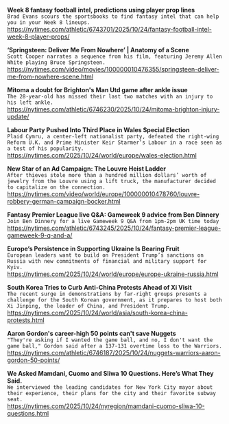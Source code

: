 **Week 8 fantasy football intel, predictions using player prop lines**\
`Brad Evans scours the sportsbooks to find fantasy intel that can help you in your Week 8 lineups. `\
https://nytimes.com/athletic/6743701/2025/10/24/fantasy-football-intel-week-8-player-props/

**‘Springsteen: Deliver Me From Nowhere’ | Anatomy of a Scene**\
`Scott Cooper narrates a sequence from his film, featuring Jeremy Allen White playing Bruce Springsteen.`\
https://nytimes.com/video/movies/100000010476355/springsteen-deliver-me-from-nowhere-scene.html

**Mitoma a doubt for Brighton's Man Utd game after ankle issue**\
`The 28-year-old has missed their last two matches with an injury to his left ankle.`\
https://nytimes.com/athletic/6746230/2025/10/24/mitoma-brighton-injury-update/

**Labour Party Pushed Into Third Place in Wales Special Election**\
`Plaid Cymru, a center-left nationalist party, defeated the right-wing Reform U.K. and Prime Minister Keir Starmer’s Labour in a race seen as a test of his popularity.`\
https://nytimes.com/2025/10/24/world/europe/wales-election.html

**New Star of an Ad Campaign: The Louvre Heist Ladder**\
`After thieves stole more than a hundred million dollars’ worth of jewelry from the Louvre using a lift truck, the manufacturer decided to capitalize on the connection.`\
https://nytimes.com/video/world/europe/100000010478760/louvre-robbery-german-campaign-bocker.html

**Fantasy Premier League live Q&A: Gameweek 9 advice from Ben Dinnery**\
`Join Ben Dinnery for a live Gameweek 9 Q&A from 1pm-2pm UK time today`\
https://nytimes.com/athletic/6743245/2025/10/24/fantasy-premier-league-gameweek-9-q-and-a/

**Europe’s Persistence in Supporting Ukraine Is Bearing Fruit**\
`European leaders want to build on President Trump’s sanctions on Russia with new commitments of financial and military support for Kyiv.`\
https://nytimes.com/2025/10/24/world/europe/europe-ukraine-russia.html

**South Korea Tries to Curb Anti-China Protests Ahead of Xi Visit**\
`The recent surge in demonstrations by far-right groups presents a challenge for the South Korean government, as it prepares to host both Xi Jinping, the leader of China, and President Trump.`\
https://nytimes.com/2025/10/24/world/asia/south-korea-china-protests.html

**Aaron Gordon's career-high 50 points can't save Nuggets**\
`"They're asking if I wanted the game ball, and no, I don't want the game ball," Gordon said after a 137-131 overtime loss to the Warriors.`\
https://nytimes.com/athletic/6746187/2025/10/24/nuggets-warriors-aaron-gordon-50-points/

**We Asked Mamdani, Cuomo and Sliwa 10 Questions. Here’s What They Said.**\
`We interviewed the leading candidates for New York City mayor about their experience, their plans for the city and their favorite subway seat.`\
https://nytimes.com/2025/10/24/nyregion/mamdani-cuomo-sliwa-10-questions.html

